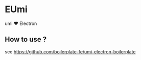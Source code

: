 # EUmi

umi ❤️ Electron

## How to use ?

see https://github.com/boilerplate-fe/umi-electron-boilerplate

